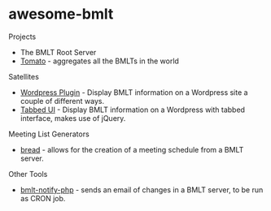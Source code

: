 # awesome-bmlt

Projects
* The BMLT Root Server
* [Tomato](https://github.com/jbraswell/tomato.git) - aggregates all the BMLTs in the world

Satellites
* [Wordpress Plugin](https://wordpress.org/plugins/bmlt-wordpress-satellite-plugin/) - Display BMLT information on a Wordpress site a couple of different ways.
* [Tabbed UI](https://wordpress.org/plugins/bmlt-tabbed-ui/) - Display BMLT information on a Wordpress with tabbed interface, makes use of jQuery.

Meeting List Generators
* [bread](https://github.com/radius314/bread.git) - allows for the creation of a meeting schedule from a BMLT server.

Other Tools
* [bmlt-notify-php](https://github.com/pjaudiomv/bmlt-notify-php.git) - sends an email of changes in a BMLT server, to be run as CRON job.
